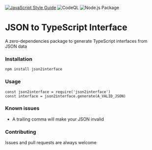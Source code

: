 [![JavaScript Style Guide](https://img.shields.io/badge/code_style-standard-brightgreen.svg)](https://standardjs.com) ![CodeQL](https://github.com/michelefenu/json2interface/workflows/CodeQL/badge.svg?branch=master) ![Node.js Package](https://github.com/michelefenu/json2interface/workflows/Node.js%20Package/badge.svg)

# JSON to TypeScript Interface
A zero-dependencies package to generate TypeScript interfaces from JSON data

### Installation
`npm install json2interface`

### Usage
```
const json2interface = require('json2interface')
const interface = json2interface.generate(A_VALID_JSON)
```

### Known issues
- A trailing comma will make your JSON invalid

### Contributing
Issues and pull requests are always welcome
